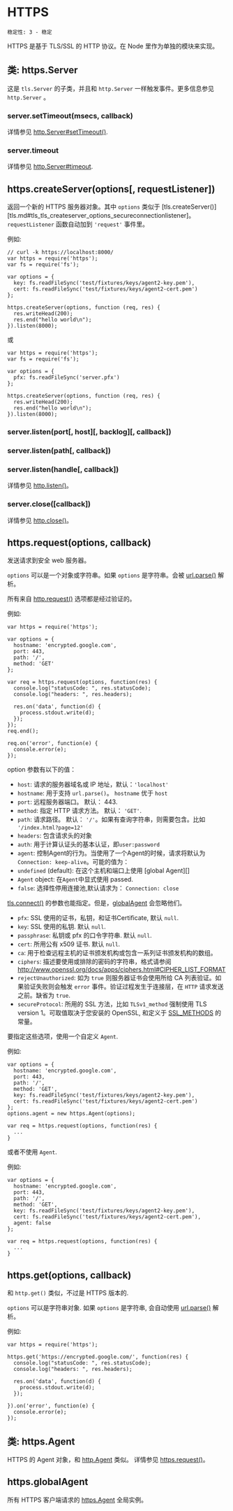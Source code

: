 # HTTPS

    稳定性: 3 - 稳定

HTTPS 是基于 TLS/SSL 的 HTTP 协议。在 Node 里作为单独的模块来实现。

## 类: https.Server

这是 `tls.Server` 的子类，并且和 `http.Server` 一样触发事件。更多信息参见  `http.Server` 。

### server.setTimeout(msecs, callback)

详情参见  [http.Server#setTimeout()](http.md#http_server_settimeout_msecs_callback).

### server.timeout

详情参见  [http.Server#timeout](http.md#http_server_timeout).

## https.createServer(options[, requestListener])

返回一个新的 HTTPS 服务器对象。其中 `options` 类似于 [tls.createServer()][tls.md#tls_tls_createserver_options_secureconnectionlistener]。 `requestListener` 函数自动加到 `'request'` 事件里。

例如:

    // curl -k https://localhost:8000/
    var https = require('https');
    var fs = require('fs');

    var options = {
      key: fs.readFileSync('test/fixtures/keys/agent2-key.pem'),
      cert: fs.readFileSync('test/fixtures/keys/agent2-cert.pem')
    };

    https.createServer(options, function (req, res) {
      res.writeHead(200);
      res.end("hello world\n");
    }).listen(8000);

或

    var https = require('https');
    var fs = require('fs');

    var options = {
      pfx: fs.readFileSync('server.pfx')
    };

    https.createServer(options, function (req, res) {
      res.writeHead(200);
      res.end("hello world\n");
    }).listen(8000);


### server.listen(port[, host][, backlog][, callback])
### server.listen(path[, callback])
### server.listen(handle[, callback])

详情参见  [http.listen()](http.md#http_server_listen_port_hostname_backlog_callback)。

### server.close([callback])

详情参见  [http.close()](http.md#http_server_close_callback)。

<a name="https_https_request_options_callback"></a>
## https.request(options, callback)

发送请求到安全 web 服务器。

`options` 可以是一个对象或字符串。如果 `options` 是字符串。会被 [url.parse()](url.md#url.parse) 解析。

所有来自 [http.request()](http.md#http_http_request_options_callback) 选项都是经过验证的。

例如:

    var https = require('https');

    var options = {
      hostname: 'encrypted.google.com',
      port: 443,
      path: '/',
      method: 'GET'
    };

    var req = https.request(options, function(res) {
      console.log("statusCode: ", res.statusCode);
      console.log("headers: ", res.headers);

      res.on('data', function(d) {
        process.stdout.write(d);
      });
    });
    req.end();

    req.on('error', function(e) {
      console.error(e);
    });

option 参数有以下的值：

- `host`: 请求的服务器域名或 IP 地址，默认：`'localhost'`
- `hostname`: 用于支持 `url.parse()`。 `hostname` 优于 `host`
- `port`: 远程服务器端口。 默认： 443.
- `method`: 指定 HTTP 请求方法。 默认： `'GET'`.
- `path`: 请求路径。 默认： `'/'`。如果有查询字符串，则需要包含。比如 `'/index.html?page=12'`
- `headers`: 包含请求头的对象
- `auth`: 用于计算认证头的基本认证，即`user:password`
- `agent`: 控制Agent的行为。当使用了一个Agent的时候，请求将默认为`Connection: keep-alive`。可能的值为：
 - `undefined` (default): 在这个主机和端口上使用 [global Agent][]
 - `Agent` object: 在`Agent`中显式使用 passed.
 - `false`: 选择性停用连接池,默认请求为： `Connection: close`

[tls.connect()](tls.md#tls_tls_connect_options_callback) 的参数也能指定。但是，[globalAgent](https.md#https_https_globalagent) 会忽略他们。

- `pfx`: SSL 使用的证书，私钥，和证书Certificate, 默认 `null`.
- `key`: SSL 使用的私钥. 默认 `null`.
- `passphrase`: 私钥或 pfx 的口令字符串. 默认 `null`.
- `cert`: 所用公有 x509 证书. 默认 `null`.
- `ca`: 用于检查远程主机的证书颁发机构或包含一系列证书颁发机构的数组。
- `ciphers`: 描述要使用或排除的密码的字符串，格式请参阅
  <http://www.openssl.org/docs/apps/ciphers.html#CIPHER_LIST_FORMAT>
- `rejectUnauthorized`: 如为 `true` 则服务器证书会使用所给 CA 列表验证。如果验证失败则会触发 `error` 事件。验证过程发生于连接层，在 `HTTP` 请求发送之前。缺省为 `true`.
- `secureProtocol`: 所用的 SSL 方法，比如 `TLSv1_method` 强制使用 TLS version 1。可取值取决于您安装的 OpenSSL, 和定义于 [SSL_METHODS](http://www.openssl.org/docs/ssl/ssl.html#DEALING_WITH_PROTOCOL_METHODS) 的常量。

要指定这些选项，使用一个自定义 `Agent`.

例如:

    var options = {
      hostname: 'encrypted.google.com',
      port: 443,
      path: '/',
      method: 'GET',
      key: fs.readFileSync('test/fixtures/keys/agent2-key.pem'),
      cert: fs.readFileSync('test/fixtures/keys/agent2-cert.pem')
    };
    options.agent = new https.Agent(options);

    var req = https.request(options, function(res) {
      ...
    }

或者不使用 `Agent`.

例如:

    var options = {
      hostname: 'encrypted.google.com',
      port: 443,
      path: '/',
      method: 'GET',
      key: fs.readFileSync('test/fixtures/keys/agent2-key.pem'),
      cert: fs.readFileSync('test/fixtures/keys/agent2-cert.pem'),
      agent: false
    };

    var req = https.request(options, function(res) {
      ...
    }

## https.get(options, callback)

和 `http.get()` 类似，不过是 HTTPS 版本的.

`options` 可以是字符串对象. 如果 `options` 是字符串, 会自动使用 [url.parse()](url.html#url.parse) 解析。

例如:

    var https = require('https');

    https.get('https://encrypted.google.com/', function(res) {
      console.log("statusCode: ", res.statusCode);
      console.log("headers: ", res.headers);

      res.on('data', function(d) {
        process.stdout.write(d);
      });

    }).on('error', function(e) {
      console.error(e);
    });

<a name="https_class_https_agent"></a>
## 类: https.Agent

HTTPS 的 Agent 对象，和 [http.Agent](http.md#http_class_http_agent) 类似。 详情参见  [https.request()](https.md#https_https_request_options_callback)。

<a name="https_https_globalagent"></a>
## https.globalAgent

所有 HTTPS 客户端请求的 [https.Agent](https.md#https_class_https_agent) 全局实例。

